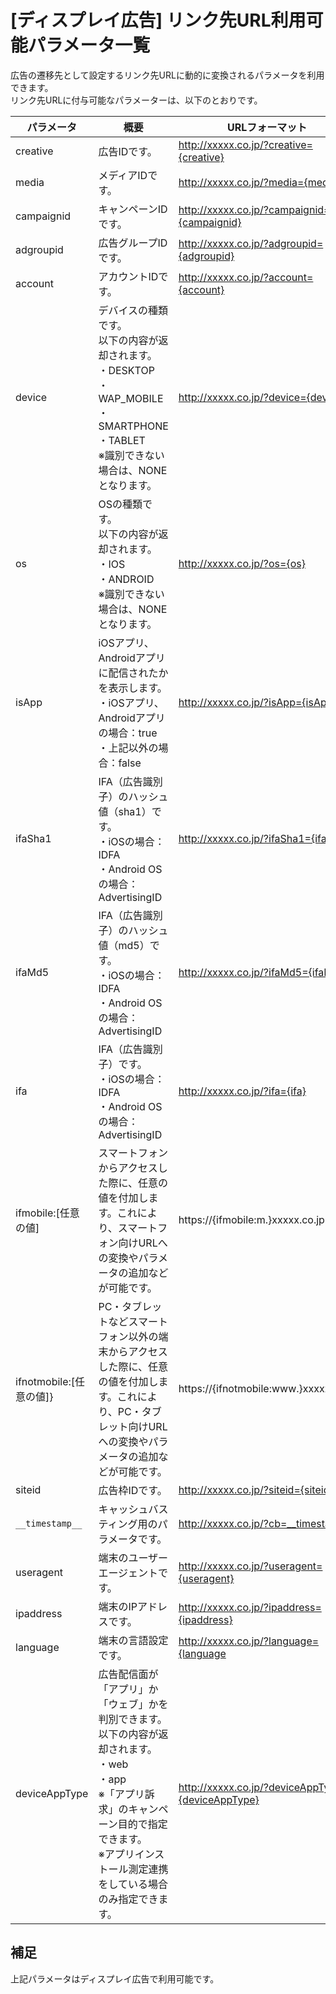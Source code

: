 # [ディスプレイ広告] リンク先URL利用可能パラメータ一覧
広告の遷移先として設定するリンク先URLに動的に変換されるパラメータを利用できます。<br>
リンク先URLに付与可能なパラメーターは、以下のとおりです。



パラメータ | 概要 | URLフォーマット   
----------- | ----------------- | ----------------
creative | 広告IDです。 | http://xxxxx.co.jp/?creative={creative}
media | メディアIDです。|http://xxxxx.co.jp/?media={media}
campaignid | キャンペーンIDです。| http://xxxxx.co.jp/?campaignid={campaignid}
adgroupid | 広告グループIDです。| http://xxxxx.co.jp/?adgroupid={adgroupid}
account| アカウントIDです。  | http://xxxxx.co.jp/?account={account}
device | デバイスの種類です。<br>以下の内容が返却されます。<br>・DESKTOP<br>・WAP_MOBILE<br>・SMARTPHONE<br>・TABLET<br>※識別できない場合は、NONEとなります。 | http://xxxxx.co.jp/?device={device}
os | OSの種類です。<br>以下の内容が返却されます。<br>・IOS<br>・ANDROID<br>※識別できない場合は、NONEとなります。 | http://xxxxx.co.jp/?os={os}
isApp | iOSアプリ、Androidアプリに配信されたかを表示します。<br>・iOSアプリ、Androidアプリの場合：true<br>・上記以外の場合：false | http://xxxxx.co.jp/?isApp={isApp}
ifaSha1 | IFA（広告識別子）のハッシュ値（sha1）です。<br>・iOSの場合：IDFA<br>・Android OSの場合：AdvertisingID|http://xxxxx.co.jp/?ifaSha1={ifaSha1}
ifaMd5 | IFA（広告識別子）のハッシュ値（md5）です。<br>・iOSの場合：IDFA<br>・Android OSの場合：AdvertisingID|http://xxxxx.co.jp/?ifaMd5={ifaMd5}
ifa | IFA（広告識別子）です。<br>・iOSの場合：IDFA<br>・Android OSの場合：AdvertisingID|http://xxxxx.co.jp/?ifa={ifa}
ifmobile:[任意の値] | スマートフォンからアクセスした際に、任意の値を付加します。これにより、スマートフォン向けURLへの変換やパラメータの追加などが可能です。  |  https://{ifmobile:m.}xxxxx.co.jp
ifnotmobile:[任意の値]} | PC・タブレットなどスマートフォン以外の端末からアクセスした際に、任意の値を付加します。これにより、PC・タブレット向けURLへの変換やパラメータの追加などが可能です。 | https://{ifnotmobile:www.}xxxxx.co.jp
siteid| 広告枠IDです。| http://xxxxx.co.jp/?siteid={siteid}
`__timestamp__` | キャッシュバスティング用のパラメータです。 | http://xxxxx.co.jp/?cb=__timestamp__
useragent | 端末のユーザーエージェントです。 | http://xxxxx.co.jp/?useragent={useragent}
ipaddress | 端末のIPアドレスです。 | http://xxxxx.co.jp/?ipaddress={ipaddress}
language | 端末の言語設定です。 | http://xxxxx.co.jp/?language={language
deviceAppType |広告配信面が 「アプリ」か「ウェブ」かを判別できます。以下の内容が返却されます。<br>・web<br>・app <br>※「アプリ訴求」のキャンペーン目的で指定できます。<br>※アプリインストール測定連携をしている場合のみ指定できます。 | http://xxxxx.co.jp/?deviceAppType={deviceAppType}

## 補足
上記パラメータはディスプレイ広告で利用可能です。
